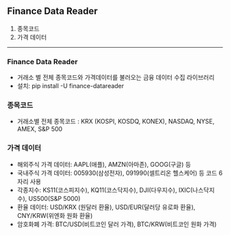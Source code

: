 ## Finance Data Reader
1. 종목코드
2. 가격 데이터

---

### Finance Data Reader

- 거래소 별 전체 종목코드와 가격데이터를 불러오는 금융 데이터 수집 라이브러리
- 설치: pip install -U finance-datareader

### 종목코드

- 거래소별 전체 종목코드 : KRX (KOSPI, KOSDQ, KONEX), NASDAQ, NYSE, AMEX, S&P 500

### 가격 데이터

- 해외주식 가격 데이터: AAPL(애플), AMZN(아마존), GOOG(구글) 등
- 국내주식 가격 데이터: 005930(삼성전자), 091990(셀트리온 헬스케어) 등 코드 6자리 사용
- 각종지수: KS11(코스피지수), KQ11(코스닥지수), DJI(다우지수), IXIC(나스닥지수), US500(S&P 5000)
- 환율 데이터: USD/KRX (원달러 환율), USD/EUR(달러당 유로화 환율), CNY/KRW(위엔화 원화 환율)
- 암호화폐 가격: BTC/USD(비트코인 달러 가격), BTC/KRW(비트코인 원화 가격)
